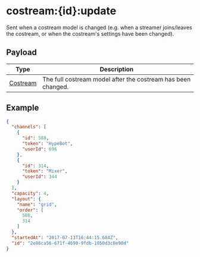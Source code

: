 # costream:{id}:update

Sent when a costream model is changed (e.g. when a streamer joins/leaves the costream, or when the costream&#x27;s settings have been changed).

## Payload
|Type|Description|
|----|-----------|
|[Costream](/rest/index.html#/Costream)|The full costream model after the costream has been changed.|

## Example
```json
{
  "channels": [
    {
      "id": 588,
      "token": "HypeBot",
      "userId": 696
    },
    {
      "id": 314,
      "token": "Mixer",
      "userId": 344
    }
  ],
  "capacity": 4,
  "layout": {
    "name": "grid",
    "order": [
      588,
      314
    ]
  },
  "startedAt": "2017-07-13T16:44:15.684Z",
  "id": "2e86ca56-671f-4690-9fdb-1050d3c8e90d"
}
```
